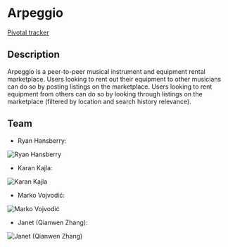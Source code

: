 # Arpeggio

[Pivotal tracker ](https://www.pivotaltracker.com/n/projects/1321100 "Pivotal tracker ")

## Description

Arpeggio is a peer-to-peer musical instrument and equipment rental marketplace. Users looking to rent out their equipment to other musicians can do so by posting listings on the marketplace. Users looking to rent equipment from others can do so by looking through listings on the marketplace (filtered by location and search history relevance).

## Team

* Ryan Hansberry:

![Ryan Hansberry](https://avatars1.githubusercontent.com/u/1788374?v=3&amp;s=100 "Ryan Hansberry")

* Karan Kajla:

![Karan Kajla](https://avatars1.githubusercontent.com/u/4977332?v=3&amp;s=100 "Karan Kajla")

* Marko Vojvodić:

![Marko Vojvodić](https://avatars3.githubusercontent.com/u/6474701?v=3&amp;s=100 "Marko Vojvodić")

* Janet (Qianwen Zhang):

![Janet (Qianwen Zhang)](https://avatars3.githubusercontent.com/u/9071142?v=3&amp;s=100 "Janet (Qianwen Zhang)")
